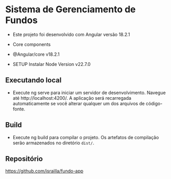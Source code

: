 # Sistema de Gerenciamento de Fundos

- Este projeto foi desenvolvido com Angular versão 18.2.1

- Core components

* @Angular/core v18.2.1

- SETUP
  Instalar Node Version v22.7.0

## Executando local

- Execute ng serve para iniciar um servidor de desenvolvimento. Navegue até http://localhost:4200/. A aplicação será recarregada automaticamente se você alterar qualquer um dos arquivos de código-fonte.

## Build

- Execute ng build para compilar o projeto. Os artefatos de compilação serão armazenados no diretório `dist/`.

## Repositório

https://github.com/israilla/fundo-app
